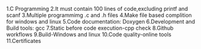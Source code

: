 1.C Programming
2.It must contain 100 lines of code,excluding printf and scanf
3.Multiple programmimg .c and .h files
4.Make file based complition for windows and linux
5.Code documentation: Doxygen
6.Development and Build tools: gcc
7.Static before code execution-cpp check
8.Github workflows
9.Build-Windows and linux
10.Code quality-online tools
11.Certificates
